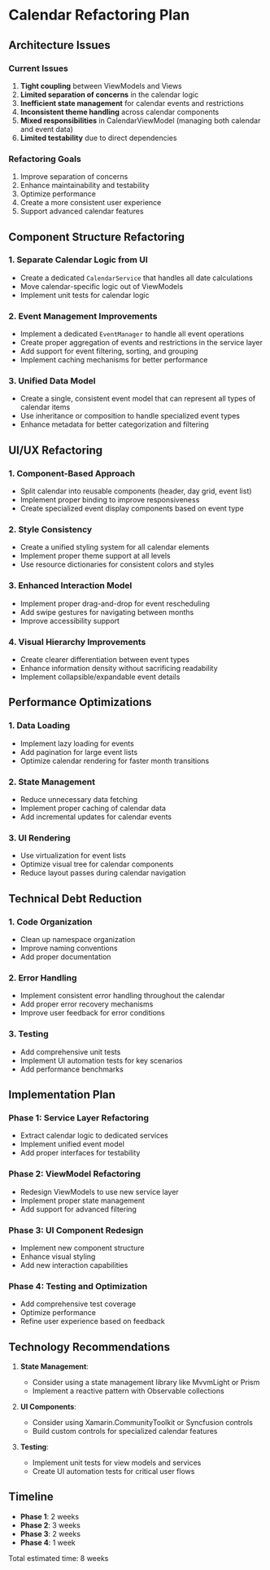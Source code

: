# Calendar Refactoring Plan

## Architecture Issues

### Current Issues
1. **Tight coupling** between ViewModels and Views
2. **Limited separation of concerns** in the calendar logic
3. **Inefficient state management** for calendar events and restrictions
4. **Inconsistent theme handling** across calendar components
5. **Mixed responsibilities** in CalendarViewModel (managing both calendar and event data)
6. **Limited testability** due to direct dependencies

### Refactoring Goals
1. Improve separation of concerns
2. Enhance maintainability and testability
3. Optimize performance
4. Create a more consistent user experience
5. Support advanced calendar features

## Component Structure Refactoring

### 1. Separate Calendar Logic from UI
- Create a dedicated `CalendarService` that handles all date calculations
- Move calendar-specific logic out of ViewModels
- Implement unit tests for calendar logic

### 2. Event Management Improvements
- Implement a dedicated `EventManager` to handle all event operations
- Create proper aggregation of events and restrictions in the service layer
- Add support for event filtering, sorting, and grouping
- Implement caching mechanisms for better performance

### 3. Unified Data Model
- Create a single, consistent event model that can represent all types of calendar items
- Use inheritance or composition to handle specialized event types
- Enhance metadata for better categorization and filtering

## UI/UX Refactoring

### 1. Component-Based Approach
- Split calendar into reusable components (header, day grid, event list)
- Implement proper binding to improve responsiveness
- Create specialized event display components based on event type

### 2. Style Consistency
- Create a unified styling system for all calendar elements
- Implement proper theme support at all levels
- Use resource dictionaries for consistent colors and styles

### 3. Enhanced Interaction Model
- Implement proper drag-and-drop for event rescheduling
- Add swipe gestures for navigating between months
- Improve accessibility support

### 4. Visual Hierarchy Improvements
- Create clearer differentiation between event types
- Enhance information density without sacrificing readability
- Implement collapsible/expandable event details

## Performance Optimizations

### 1. Data Loading
- Implement lazy loading for events
- Add pagination for large event lists
- Optimize calendar rendering for faster month transitions

### 2. State Management
- Reduce unnecessary data fetching
- Implement proper caching of calendar data
- Add incremental updates for calendar events

### 3. UI Rendering
- Use virtualization for event lists
- Optimize visual tree for calendar components
- Reduce layout passes during calendar navigation

## Technical Debt Reduction

### 1. Code Organization
- Clean up namespace organization
- Improve naming conventions
- Add proper documentation

### 2. Error Handling
- Implement consistent error handling throughout the calendar
- Add proper error recovery mechanisms
- Improve user feedback for error conditions

### 3. Testing
- Add comprehensive unit tests
- Implement UI automation tests for key scenarios
- Add performance benchmarks

## Implementation Plan

### Phase 1: Service Layer Refactoring
- Extract calendar logic to dedicated services
- Implement unified event model
- Add proper interfaces for testability

### Phase 2: ViewModel Refactoring
- Redesign ViewModels to use new service layer
- Implement proper state management
- Add support for advanced filtering

### Phase 3: UI Component Redesign
- Implement new component structure
- Enhance visual styling
- Add new interaction capabilities

### Phase 4: Testing and Optimization
- Add comprehensive test coverage
- Optimize performance
- Refine user experience based on feedback

## Technology Recommendations

1. **State Management**:
   - Consider using a state management library like MvvmLight or Prism
   - Implement a reactive pattern with Observable collections

2. **UI Components**:
   - Consider using Xamarin.CommunityToolkit or Syncfusion controls
   - Build custom controls for specialized calendar features

3. **Testing**:
   - Implement unit tests for view models and services
   - Create UI automation tests for critical user flows

## Timeline

- **Phase 1**: 2 weeks
- **Phase 2**: 3 weeks
- **Phase 3**: 2 weeks
- **Phase 4**: 1 week

Total estimated time: 8 weeks 
